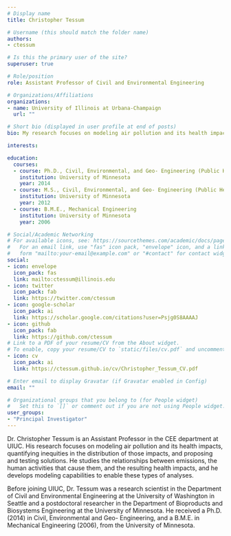 ```yaml
---
# Display name
title: Christopher Tessum

# Username (this should match the folder name)
authors:
- ctessum

# Is this the primary user of the site?
superuser: true

# Role/position
role: Assistant Professor of Civil and Environmental Engineering

# Organizations/Affiliations
organizations:
- name: University of Illinois at Urbana-Champaign
  url: ""

# Short bio (displayed in user profile at end of posts)
bio: My research focuses on modeling air pollution and its health impacts, quantifying inequities in the distribution of those impacts, and proposing and testing solutions. I study the relationships between emissions, the human activities that cause them, and the resulting health impacts, and I develop modeling capabilities to enable these types of analyses.

interests:

education:
  courses:
  - course: Ph.D., Civil, Environmental, and Geo- Engineering (Public Health Minor)
    institution: University of Minnesota
    year: 2014
  - course: M.S., Civil, Environmental, and Geo- Engineering (Public Health Minor)
    institution: University of Minnesota
    year: 2012
  - course: B.M.E., Mechanical Engineering
    institution: University of Minnesota
    year: 2006

# Social/Academic Networking
# For available icons, see: https://sourcethemes.com/academic/docs/page-builder/#icons
#   For an email link, use "fas" icon pack, "envelope" icon, and a link in the
#   form "mailto:your-email@example.com" or "#contact" for contact widget.
social:
- icon: envelope
  icon_pack: fas
  link: mailto:ctessum@illinois.edu
- icon: twitter
  icon_pack: fab
  link: https://twitter.com/ctessum
- icon: google-scholar
  icon_pack: ai
  link: https://scholar.google.com/citations?user=Psjg0S8AAAAJ
- icon: github
  icon_pack: fab
  link: https://github.com/ctessum
# Link to a PDF of your resume/CV from the About widget.
# To enable, copy your resume/CV to `static/files/cv.pdf` and uncomment the lines below.
- icon: cv
  icon_pack: ai
  link: https://ctessum.github.io/cv/Christopher_Tessum_CV.pdf

# Enter email to display Gravatar (if Gravatar enabled in Config)
email: ""

# Organizational groups that you belong to (for People widget)
#   Set this to `[]` or comment out if you are not using People widget.
user_groups:
- "Principal Investigator"
---
```


Dr. Christopher Tessum is an Assistant Professor in the CEE department at UIUC. His research focuses on modeling air pollution and its health impacts, quantifying inequities in the distribution of those impacts, and proposing and testing solutions. He studies the relationships between emissions, the human activities that cause them, and the resulting health impacts, and he develops modeling capabilities to enable these types of analyses.

Before joining UIUC, Dr. Tessum was a research scientist in the Department of Civil and Environmental Engineering at the University of Washington in Seattle and a postdoctoral researcher in the Department of Bioproducts and Biosystems Engineering at the University of Minnesota. He received a Ph.D. (2014) in Civil, Environmental and Geo- Engineering, and a B.M.E. in Mechanical Engineering (2006), from the University of Minnesota.
